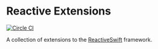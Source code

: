 # Reactive Extensions

[![Circle CI](https://circleci.com/gh/kickstarter/Kickstarter-ReactiveExtensions.svg?style=svg&circle-token=87cb6246722fd8b503516bcdcf84e64256f86470)](https://circleci.com/gh/kickstarter/Kickstarter-ReactiveExtensions)

A collection of extensions to the [ReactiveSwift](https://github.com/ReactiveCocoa/ReactiveSwift) framework.
